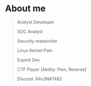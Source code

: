 # About me


<!--more-->
>
>Analyst Developer
>
>SOC Analyst
>
>Security researcher
>
>Linux Kernel Pwn
>
>Exploit Dev
>
>CTF Player [Ability: Pwn, Reverse]
>
>Discord: R4v3N#7482

